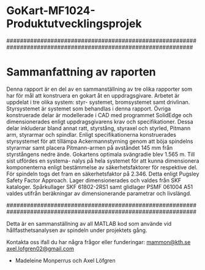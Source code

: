 # GoKart-MF1024-Produktutvecklingsprojek

###############################################################################################################

# Sammanfattning av raporten 
Denna rapport är en del av en sammanställning av tre olika rapporter som har för mål
att konstruera en gokart åt en uppdragsgivare. Arbetet är uppdelat i tre olika system: styr-
systemet, bromsystemet samt drivlinan. Styrsystemet är systemet som behandlas i denna
rapport. Övriga konstruerade delar är modellerade i CAD med programmet SolidEdge och
dimensionerades enligt uppdragsgivarens krav och specifikationer. Dessa delar inkluderar
bland annat ratt, styrstång, styraxel och styrled, Pitmann arm, styrarmar och spindlar. Enligt
specifikationerna konstruerades styrsystemet för att tillämpa Ackermannstyrning genom att
böja spindelns styrarmar samt placera Pitmann-armen på avståndet 145 mm från styrstångens
nedre ände. Gokartens optimala svängradie blev 1.565 m. Till sist utfördes en systema-
nalys på hela systemet för att kunna dimensionera komponenterna enligt bestämmelse av
säkerhetsfaktorer för respektive del. För spindeln togs det fram en säkerhetsfaktor på 2.346.
Detta enligt Pugsley Safety Factor Approach. Lager dimensionerades och valdes från SKF
kataloger. Spårkullager SKF 61802-2RS1 samt glidlager PSMF 061004 A51 valdes utifrån
beräkningar av dimensionerande parametrar och livslängd.

################################################################################################################

Detta är en sammanställning av all MATLAB kod som använde vid hållfasthetsanalysen av spindeln under projektets gång. 

Kontakta oss ifall du har några frågor eller funderingar:
mammon@kth.se
axel.lofgren02@gmail.com

- Madeleine Monperrus och Axel Löfgren

